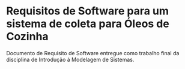 # Requisitos de Software para um sistema de coleta para Óleos de Cozinha
Documento de Requisito de Software entregue como trabalho final da disciplina de Introdução à Modelagem de Sistemas.
